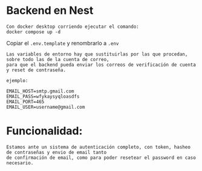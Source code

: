 # Backend en Nest

```
Con docker desktop corriendo ejecutar el comando:
docker compose up -d

```
Copiar el ```.env.template``` y renombrarlo a ```.env```


```
Las variables de entorno hay que sustituirlas por las que procedan, sobre todo las de la cuenta de correo,
para que el backend pueda enviar los correos de verificación de cuenta y reset de contraseña.

ejemplo:

EMAIL_HOST=smtp.gmail.com
EMAIL_PASS=wfykaysyqloasdfs
EMAIL_PORT=465
EMAIL_USER=username@gmail.com

```


# Funcionalidad:


```
Estamos ante un sistema de autenticación completo, con token, hasheo de contraseñas y envio de email tanto
de confirmación de email, como para poder resetear el password en caso necesario.


```